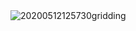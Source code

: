 <img src='https://loremxuetengfei.oss-cn-beijing.aliyuncs.com/20200512125730%20gridding.gif' alt='20200512125730gridding' loop=infinite />

<!--

1. 布局，理解透盒子模型，熟悉各种布局；
2. 自适应，思考规则；
3. Magic，新技术及小技巧，总能在某一刹那给你最需要的援

[【前端词典】提高幸福感的 9 个 CSS 技巧 - 掘金](https://juejin.im/post/5cb45a06f265da03474df54e#heading-8)

[前端动画专题（二）：输入框特效 - 掘金](https://juejin.im/post/5d417c2ef265da039c634fe7)
[前端动画专题（三）：撩人的按钮特效 - 掘金](https://juejin.im/post/5d439eef5188255d4e1c0f8c)
[关于移动端适配，你必须要知道的 - 掘金](https://juejin.im/post/5cddf289f265da038f77696c)
-->
